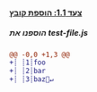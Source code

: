 [{]: <helper> (diffStep 1.1)
#### [צעד 1.1: הוספת קובץ](../../../../commit/XXX)

##### הוספנו את test-file.js
```diff
@@ -0,0 +1,3 @@
+┊ ┊1┊foo
+┊ ┊2┊bar
+┊ ┊3┊baz🚫↵
```
[}]: #